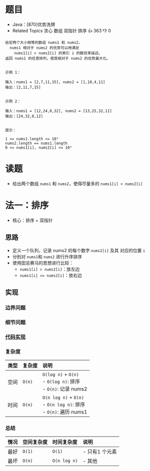 # 题目

- Java：[870]优势洗牌
- Related Topics 贪心 数组 双指针 排序 👍 363 👎 0

```text
给定两个大小相等的数组 nums1 和 nums2，
  nums1 相对于 nums2 的优势可以用满足 
    nums1[i] > nums2[i] 的索引 i 的数目来描述。 
返回 nums1 的任意排列，使其相对于 nums2 的优势最大化。 


示例 1： 

输入：nums1 = [2,7,11,15], nums2 = [1,10,4,11]
输出：[2,11,7,15]


示例 2： 

输入：nums1 = [12,24,8,32], nums2 = [13,25,32,11]
输出：[24,32,8,12]


提示： 

1 <= nums1.length <= 10⁵ 
nums2.length == nums1.length 
0 <= nums1[i], nums2[i] <= 10⁹ 
```

# 读题

- 给出两个数组 `nums1` 和 `nums2`，使得尽量多的 `nums1[i] > nums2[i]`

# 法一：排序

- 核心：排序 + 双指针

## 思路

- 定义一个队列，记录 nums2 的每个数字 `nums2[i]` 及其 对应的位置 `i`
- 分别对 `nums1`和  `nums2` 进行升序排序
- 使用田忌赛马的思想进行比较：
  - `nums1[i] > nums2[i]`：放左边
  - `nums1[i] <= nums2[i]`：放右边

## 实现

### 边界问题

### 细节问题

### [代码实现](Demo01.java)

### 复杂度

类型 | 复杂度 | 说明
:--- |:--- |:---
空间 | `O(n)` | `O(log n)` + `O(n)` </br> - `O(log n)`: 排序 </br> - `O(n)`: 记录 nums2
时间 | `O(n)` | `O(n log n)` + `O(n)` </br> - `O(n log n)`: 排序 </br> - `O(n)`: 遍历 nums1

### 总结

情况 | 空间复杂度 | 时间复杂度 | 说明
:--- |:--- |:--- |:---
最好 | `O(1)` | `O(1)` | - 只有1 个元素
最坏 | `O(n)` | `O(n log n)` | - 其他
